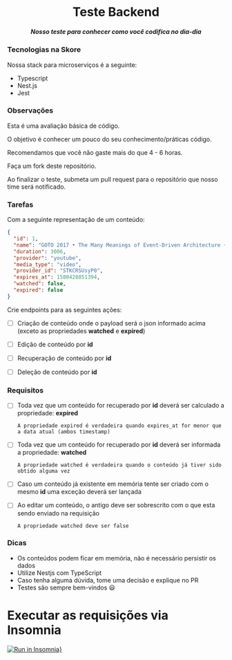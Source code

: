 <h1 align="center">Teste Backend</h1>
<h5 align="center">Nosso teste para conhecer como você codifica no dia-dia</h5>

### Tecnologias na Skore

Nossa stack para microserviços é a seguinte:

- Typescript
- Nest.js
- Jest

### Observações

Esta é uma avaliação básica de código.

O objetivo é conhecer um pouco do seu conhecimento/práticas código.

Recomendamos que você não gaste mais do que 4 - 6 horas.

Faça um fork deste repositório.

Ao finalizar o teste, submeta um pull request para o repositório que nosso time será notificado.

### Tarefas

Com a seguinte representação de um conteúdo:

```json
{
  "id": 1,
  "name": "GOTO 2017 • The Many Meanings of Event-Driven Architecture • Martin Fowler",
  "duration": 3006,
  "provider": "youtube",
  "media_type": "video",
  "provider_id": "STKCRSUsyP0",
  "expires_at": 1580428851394,
  "watched": false,
  "expired": false
}
```

Crie endpoints para as seguintes ações:

- [ ] Criação de conteúdo onde o payload será o json informado acima (exceto as propriedades **watched** e **expired**)

- [ ] Edição de conteúdo por **id**

- [ ] Recuperação de conteúdo por **id**

- [ ] Deleção de conteúdo por **id**

### Requisitos

- [ ] Toda vez que um conteúdo for recuperado por **id** deverá ser calculado a propriedade: **expired**

      A propriedade expired é verdadeira quando expires_at for menor que a data atual (ambos timestamp)

- [ ] Toda vez que um conteúdo for recuperado por **id** deverá ser informada a propriedade: **watched**

      A propriedade watched é verdadeira quando o conteúdo já tiver sido obtido alguma vez

- [ ] Caso um conteúdo já existente em memória tente ser criado com o mesmo **id** uma exceção deverá ser lançada

- [ ] Ao editar um conteúdo, o antigo deve ser sobrescrito com o que esta sendo enviado na requisição

      A propriedade watched deve ser false

### Dicas

- Os conteúdos podem ficar em memória, não é necessário persistir os dados
- Utilize Nestjs com TypeScript
- Caso tenha alguma dúvida, tome uma decisão e explique no PR
- Testes são sempre bem-vindos :smiley:

# Executar as requisições via Insomnia

[![Run in Insomnia}](https://insomnia.rest/images/run.svg)](https://insomnia.rest/run/?label=Skore%20API&uri=https%3A%2F%2Fgist.githubusercontent.com%2FGabrielCC163%2Fa18deb77ecdfee6a3c72cff163fbb395%2Fraw%2Fe2dba3ad4df24d1ca83162bad1268dec3066fa22%2Fskore_api_requests.json)